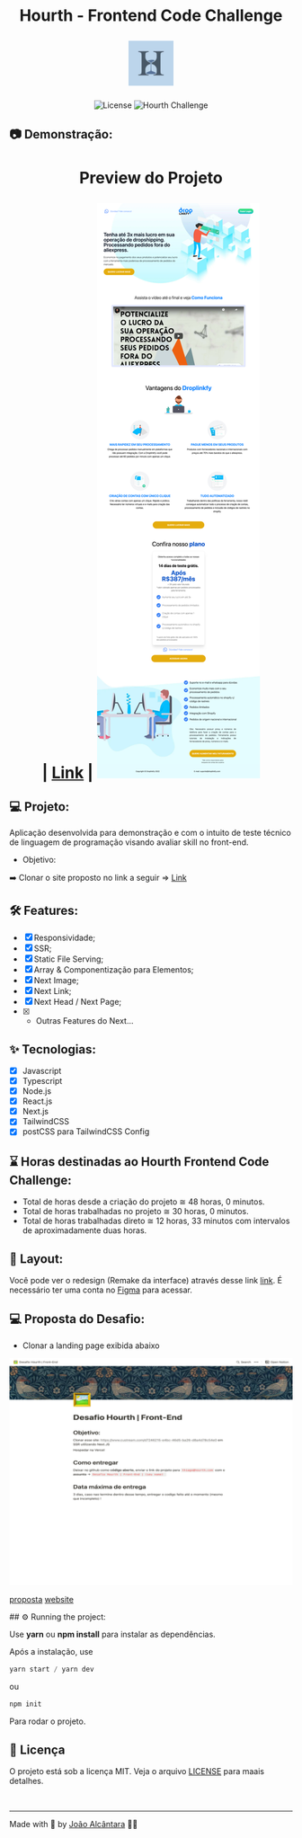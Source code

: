 <div align="center">
  <h1>
    <p text-align="">Hourth - Frontend Code Challenge</p> <img alt="Hourth Logo" height="80" title="Plant Manager" src="./assets/logo.jpeg" /> 
  </h1>
</div>

<p align="center">
  <img 
    src="https://img.shields.io/cocoapods/l/m?color=%23000000&label=license&logo=license&logoColor=%23ffffff" 
    alt="License" 
  />
  <img 
    src="https://img.shields.io/badge/Code_Challenge-Frontend-%23000000"
    alt="Hourth Challenge" 
   />
</p>

## 📷 Demonstração:

<div align="center">
  <h1 align="center">
  Preview do Projeto 
  
  | [Link](https://hourth-challenge.vercel.app/) |
<img 
    src="./assets/cover-bg.svg?style=flat"
    alt="Cover Project" 
  />
  </h1>
</div>

## 💻 Projeto:

Aplicação desenvolvida para demonstração e com o intuito de teste técnico de linguagem de programação visando avaliar skill no front-end.

- Objetivo:

➡️ Clonar o site proposto no link a seguir => [Link](https://www.custream.com/d7246215-e4bc-46d5-ba26-d8a4d78c54e0)

## :hammer_and_wrench: Features:

- [x] Responsividade;
- [x] SSR;
- [x] Static File Serving;
- [x] Array & Componentização para Elementos;
- [x] Next Image;
- [x] Next Link;
- [x] Next Head / Next Page;
- [x] - Outras Features do Next...

## ✨ Tecnologias:

- [x] Javascript
- [x] Typescript
- [x] Node.js
- [x] React.js
- [x] Next.js
- [x] TailwindCSS
- [x] postCSS para TailwindCSS Config

## ⌛️ Horas destinadas ao Hourth Frontend Code Challenge:

- Total de horas desde a criação do projeto ≅ 48 horas, 0 minutos.
- Total de horas trabalhadas no projeto ≅ 30 horas, 0 minutos.
- Total de horas trabalhadas direto ≅ 12 horas, 33 minutos com intervalos de aproximadamente duas horas.

## 🔖 Layout:

Você pode ver o redesign (Remake da interface) através desse link [link](https://www.figma.com/file/JSBTu7MnPcRxoIdOE6Xp9u/D3-%7C-Code-Challange?node-id=0%3A1). É necessário ter uma conta no [Figma](http://figma.com/) para acessar.

## 💻 Proposta do Desafio:

- Clonar a landing page exibida abaixo

<p align="center">
  <img 
    src="./assets/cover-proposal.svg?style=flat"
    alt="Cover Project" 
  />

[proposta](https://loud-fright-350.notion.site/Desafio-Hourth-Front-End-e2fcb9eec3da405786d6340544d492fc)
[website](https://www.custream.com/d7246215-e4bc-46d5-ba26-d8a4d78c54e0)

</p>
## ⚙️ Running the project:

Use **yarn** ou **npm install** para instalar as dependências.

Após a instalação, use

```cl
yarn start / yarn dev
```

ou

```cl
npm init
```

Para rodar o projeto.

## 📄 Licença

O projeto está sob a licença MIT. Veja o arquivo [LICENSE](./LICENSE) para maais detalhes.

<br />

---

Made with 🤍 by [João Alcântara](https://github.com/joaoalcdev) 👋🏻
